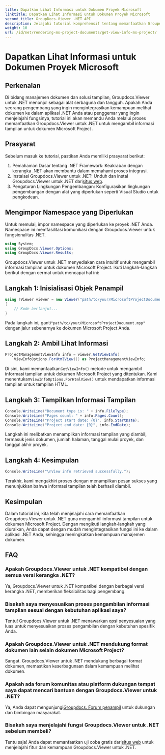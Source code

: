 ```yaml
---
title: Dapatkan Lihat Informasi untuk Dokumen Proyek Microsoft
linktitle: Dapatkan Lihat Informasi untuk Dokumen Proyek Microsoft
second_title: GroupDocs.Viewer .NET API
description: Jelajahi tutorial komprehensif tentang memanfaatkan Groupdocs.Viewer untuk .NET guna mengambil informasi tampilan untuk dokumen Microsoft Project dengan mudah.
weight: 10
url: /id/net/rendering-ms-project-documents/get-view-info-ms-project/
---
```


# Dapatkan Lihat Informasi untuk Dokumen Proyek Microsoft

## Perkenalan
Di bidang manajemen dokumen dan solusi tampilan, Groupdocs.Viewer untuk .NET menonjol sebagai alat serbaguna dan tangguh. Apakah Anda seorang pengembang yang ingin mengintegrasikan kemampuan melihat dokumen ke dalam aplikasi .NET Anda atau penggemar yang ingin menjelajahi fungsinya, tutorial ini akan memandu Anda melalui proses memanfaatkan Groupdocs.Viewer untuk .NET untuk mengambil informasi tampilan untuk dokumen Microsoft Project .
## Prasyarat
Sebelum masuk ke tutorial, pastikan Anda memiliki prasyarat berikut:
1. Pemahaman Dasar tentang .NET Framework: Keakraban dengan kerangka .NET akan membantu dalam memahami proses integrasi.
2.  Instalasi Groupdocs.Viewer untuk .NET: Unduh dan instal Groupdocs.Viewer untuk .NET dari[situs web](https://releases.groupdocs.com/viewer/net/).
3. Pengaturan Lingkungan Pengembangan: Konfigurasikan lingkungan pengembangan dengan alat yang diperlukan seperti Visual Studio untuk pengkodean.

## Mengimpor Namespace yang Diperlukan
Untuk memulai, impor namespace yang diperlukan ke proyek .NET Anda. Namespace ini memfasilitasi komunikasi dengan Groupdocs.Viewer untuk fungsionalitas .NET.

```csharp
using System;
using GroupDocs.Viewer.Options;
using GroupDocs.Viewer.Results;
```

Groupdocs.Viewer untuk .NET menyediakan cara intuitif untuk mengambil informasi tampilan untuk dokumen Microsoft Project. Ikuti langkah-langkah berikut dengan cermat untuk mencapai hal ini:
## Langkah 1: Inisialisasi Objek Penampil
```csharp
using (Viewer viewer = new Viewer("path/to/your/MicrosoftProjectDocument.mpp"))
{
    // Kode berlanjut...
}
```
 Pada langkah ini, ganti`"path/to/your/MicrosoftProjectDocument.mpp"` dengan jalur sebenarnya ke dokumen Microsoft Project Anda.
## Langkah 2: Ambil Lihat Informasi
```csharp
ProjectManagementViewInfo info = viewer.GetViewInfo(
    ViewInfoOptions.ForHtmlView()) as ProjectManagementViewInfo;
```
 Di sini, kami memanfaatkan`GetViewInfo()` metode untuk mengambil informasi tampilan untuk dokumen Microsoft Project yang ditentukan. Kami menentukan`ViewInfoOptions.ForHtmlView()` untuk mendapatkan informasi tampilan untuk tampilan HTML.
## Langkah 3: Tampilkan Informasi Tampilan
```csharp
Console.WriteLine("Document type is: " + info.FileType);
Console.WriteLine("Pages count: " + info.Pages.Count);
Console.WriteLine("Project start date: {0}", info.StartDate);
Console.WriteLine("Project end date: {0}", info.EndDate);
```
Langkah ini melibatkan menampilkan informasi tampilan yang diambil, termasuk jenis dokumen, jumlah halaman, tanggal mulai proyek, dan tanggal akhir proyek.
## Langkah 4: Kesimpulan
```csharp
Console.WriteLine("\nView info retrieved successfully.");
```
Terakhir, kami mengakhiri proses dengan menampilkan pesan sukses yang menunjukkan bahwa informasi tampilan telah berhasil diambil.

## Kesimpulan
Dalam tutorial ini, kita telah menjelajahi cara memanfaatkan Groupdocs.Viewer untuk .NET guna mengambil informasi tampilan untuk dokumen Microsoft Project. Dengan mengikuti langkah-langkah yang diuraikan, Anda dapat dengan mudah mengintegrasikan fungsi ini ke dalam aplikasi .NET Anda, sehingga meningkatkan kemampuan manajemen dokumen.
## FAQ

### Apakah Groupdocs.Viewer untuk .NET kompatibel dengan semua versi kerangka .NET?

Ya, Groupdocs.Viewer untuk .NET kompatibel dengan berbagai versi kerangka .NET, memberikan fleksibilitas bagi pengembang.

### Bisakah saya menyesuaikan proses pengambilan informasi tampilan sesuai dengan kebutuhan aplikasi saya?

Tentu! Groupdocs.Viewer untuk .NET menawarkan opsi penyesuaian yang luas untuk menyesuaikan proses pengambilan dengan kebutuhan spesifik Anda.

### Apakah Groupdocs.Viewer untuk .NET mendukung format dokumen lain selain dokumen Microsoft Project?

Sangat. Groupdocs.Viewer untuk .NET mendukung berbagai format dokumen, memastikan keserbagunaan dalam kemampuan melihat dokumen.

### Apakah ada forum komunitas atau platform dukungan tempat saya dapat mencari bantuan dengan Groupdocs.Viewer untuk .NET?

 Ya, Anda dapat mengunjungi[Groupdocs. Forum penampil](https://forum.groupdocs.com/c/viewer/9) untuk dukungan dan bimbingan masyarakat.

### Bisakah saya menjelajahi fungsi Groupdocs.Viewer untuk .NET sebelum membeli?

 Tentu saja! Anda dapat memanfaatkan uji coba gratis dari[situs web](https://releases.groupdocs.com/) untuk menjelajahi fitur dan kemampuan Groupdocs.Viewer untuk .NET.